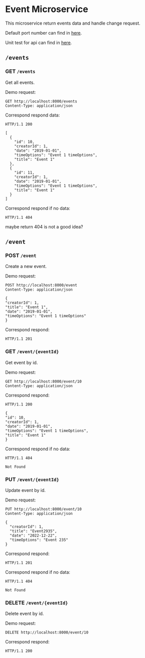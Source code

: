 # Event Microservice

This microservice return events data and handle change request.

Default port number can find in [here](../README.md#local-urls).

Unit test for api can find in [here](./req.http).

## `/events`

### GET `/events`

Get all events.

Demo request:

```http request
GET http://localhost:8000/events
Content-Type: application/json
```

Correspond respond data:

```
HTTP/1.1 200 

[
  {
    "id": 10,
    "creatorId": 1,
    "date": "2019-01-01",
    "timeOptions": "Event 1 timeOptions",
    "title": "Event 1"
  },
  {
    "id": 11,
    "creatorId": 1,
    "date": "2019-01-01",
    "timeOptions": "Event 1 timeOptions",
    "title": "Event 1"
  }
]
```

Correspond respond if no data:

```
HTTP/1.1 404
```

maybe return 404 is not a good idea?

## `/event`

### POST `/event`

Create a new event.

Demo request:

```http request
POST http://localhost:8000/event
Content-Type: application/json

{
"creatorId": 1,
"title": "Event 1",
"date": "2019-01-01",
"timeOptions": "Event 1 timeOptions"
}
```

Correspond respond:

```
HTTP/1.1 201
```

### GET `/event/{eventId}`

Get event by id.

Demo request:

```http request
GET http://localhost:8000/event/10
Content-Type: application/json
```

Correspond respond:

```
HTTP/1.1 200

{
"id": 10,
"creatorId": 1,
"date": "2019-01-01",
"timeOptions": "Event 1 timeOptions",
"title": "Event 1"
}
```

Correspond respond if no data:

```
HTTP/1.1 404

Not Found
```

### PUT `/event/{eventId}`

Update event by id.

Demo request:

```http request
PUT http://localhost:8000/event/10
Content-Type: application/json

{
  "creatorId": 1,
  "title": "Event2935",
  "date": "2022-12-22",
  "timeOptions": "Event 235"
}
```

Correspond respond:

```
HTTP/1.1 201
```

Correspond respond if no data:

```
HTTP/1.1 404

Not Found
```

### DELETE `/event/{eventId}`

Delete event by id.

Demo request:

```http request
DELETE http://localhost:8000/event/10
```

Correspond respond:

```
HTTP/1.1 200
```
